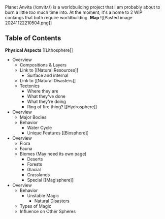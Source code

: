 Planet Anvita (/ɑnvitʌ/) is a worldbuilding project that I am probably about to burn a little *too* much time into. At the moment, it's a home to 2 WIP conlangs that both require worldbuilding. 
**Map**
![[Pasted image 20241122210504.png]]
## Table of Contents
**Physical Aspects**
[[Lithosphere]]
- Overview
	- Compositions & Layers
	- Link to [[Natural Resources]]
		- Surface and internal
	- Link to [[Natural Disasters]] 
	- Tectonics 
		- Where they are
		- What they've done
		- What they're doing
		- Ring of fire thing?
[[Hydrosphere]]
- Overview
	- Major Bodies
	- Behavior
		- Water Cycle
		- Unique Features
[[Biosphere]]
- Overview
	- Flora
	- Fauna
	- Biomes (May need its own page)
		- Deserts
		- Forests
		- Glacial
		- Grasslands
		- Special
[[Magisphere]]
- Overview
	- Behavior
		- Unstable Magic
			- Natural Disasters
	- Types of Magic
	- Influence on Other Spheres

